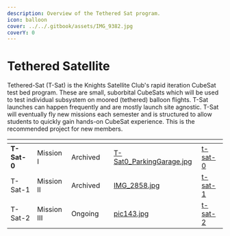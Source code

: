```yaml
---
description: Overview of the Tethered Sat program.
icon: balloon
cover: ../../.gitbook/assets/IMG_9382.jpg
coverY: 0
---
```


# Tethered Satellite

Tethered-Sat (T-Sat) is the Knights Satellite Club's rapid iteration CubeSat test bed program. These are small, suborbital CubeSats which will be used to test individual subsystem on moored (tethered) balloon flights. T-Sat launches can happen frequently and are mostly launch site agnostic. T-Sat will eventually fly new missions each semester and is structured to allow students to quickly gain hands-on CubeSat experience. This is the recommended project for new members.



<table data-view="cards"><thead><tr><th></th><th></th><th></th><th></th><th data-card-cover data-type="files"></th><th data-hidden data-card-target data-type="content-ref"></th></tr></thead><tbody><tr><td><strong>T-Sat-0</strong></td><td>Mission I</td><td>Archived</td><td></td><td><a href="../../.gitbook/assets/T-Sat0_ParkingGarage.jpg">T-Sat0_ParkingGarage.jpg</a></td><td><a href="t-sat-0/">t-sat-0</a></td></tr><tr><td>T-Sat-1</td><td>Mission II</td><td>Archived</td><td></td><td><a href="../../.gitbook/assets/IMG_2858.jpg">IMG_2858.jpg</a></td><td><a href="t-sat-1/">t-sat-1</a></td></tr><tr><td>T-Sat-2</td><td>Mission III</td><td>Ongoing</td><td></td><td><a href="../../.gitbook/assets/pic143.jpg">pic143.jpg</a></td><td><a href="t-sat-2/">t-sat-2</a></td></tr></tbody></table>

